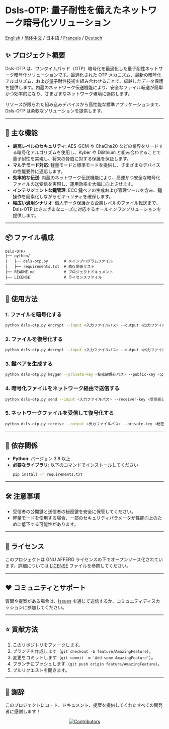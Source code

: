 # Dsls-OTP: 量子耐性を備えたネットワーク暗号化ソリューション

[English](README.md) / [简体中文](README_CN.md) / 日本語 / [Français](README_FR.md) / [Deutsch](README_DE.md)

## ✨ プロジェクト概要

Dsls-OTP は、ワンタイムパッド（OTP）暗号化を最適化した量子耐性ネットワーク暗号化ソリューションです。最適化された OTP メカニズム、最新の暗号化アルゴリズム、および量子耐性技術を組み合わせることで、卓越したデータ保護を提供します。内蔵のネットワーク伝送機能により、安全なファイル転送が簡単かつ効率的になり、さまざまなネットワーク環境に適応します。

リソースが限られた組み込みデバイスから高性能な標準アプリケーションまで、Dsls-OTP は柔軟なソリューションを提供します。

---

## 🚀 主な機能

- **最高レベルのセキュリティ**: AES-GCM や ChaCha20 などの業界をリードする暗号化アルゴリズムを使用し、Kyber や Dilithium と組み合わせることで量子耐性を実現し、将来の脅威に対する保護を保証します。
- **マルチモード対応**: 軽量モードと標準モードを提供し、さまざまなデバイスの性能要件に適応します。
- **効率的な伝送**: 内蔵のネットワーク伝送機能により、高速かつ安全な暗号化ファイルの送受信を実現し、運用効率を大幅に向上させます。
- **インテリジェントな鍵管理**: ECC 鍵ペアの生成および管理ツールを含み、鍵操作を簡素化しながらセキュリティを確保します。
- **幅広い適用シナリオ**: 個人データ保護から企業レベルのファイル転送まで、Dsls-OTP はさまざまなニーズに対応するオールインワンソリューションを提供します。

---

## 📦 ファイル構成

```
Dsls-OTP/
├── python/
│   ├── dsls-otp.py       # メインプログラムファイル
│   ├── requirements.txt  # 依存関係リスト
├── README.md             # プロジェクトドキュメント
├── LICENSE               # ライセンスファイル
```

---

## 📖 使用方法

### 1. ファイルを暗号化する
```bash
python dsls-otp.py encrypt --input <入力ファイルパス> --output <出力ファイルパス> --receiver-key <受信者公開鍵ファイルパス> [--lightweight]
```

### 2. ファイルを復号化する
```bash
python dsls-otp.py decrypt --input <入力ファイルパス> --output <出力ファイルパス> --private-key <秘密鍵ファイルパス> [--password <秘密鍵パスワード>]
```

### 3. 鍵ペアを生成する
```bash
python dsls-otp.py keygen --private-key <秘密鍵保存パス> --public-key <公開鍵保存パス> [--password <秘密鍵パスワード>]
```

### 4. 暗号化ファイルをネットワーク経由で送信する
```bash
python dsls-otp.py send --input <入力ファイルパス> --receiver-key <受信者公開鍵ファイルパス> --target <ターゲットIP:ポート> [--lightweight]
```

### 5. ネットワークファイルを受信して復号化する
```bash
python dsls-otp.py receive --output <出力ファイルパス> --private-key <秘密鍵ファイルパス> [--listen <リッスンアドレス:ポート>] [--password <秘密鍵パスワード>]
```

---

## 🔧 依存関係

- **Python**: バージョン 3.8 以上
- **必要なライブラリ**: 以下のコマンドでインストールしてください
  ```bash
  pip install -r requirements.txt
  ```

---

## 🛠️ 注意事項

- 受信者の公開鍵と送信者の秘密鍵を安全に保管してください。
- 軽量モードを使用する場合、一部のセキュリティパラメータが性能向上のために低下する可能性があります。

---

## 📜 ライセンス

このプロジェクトは GNU AFFERO ライセンスの下でオープンソース化されています。詳細については [LICENSE](LICENSE) ファイルを参照してください。

---

## ❤️ コミュニティとサポート

質問や提案がある場合は、[Issues](https://github.com/DslsDZC/Dsls-OTP/issues) を通じて送信するか、コミュニティディスカッションに参加してください。

---

## ⭐ 貢献方法

1. このリポジトリをフォークします。
2. ブランチを作成します（`git checkout -b feature/AmazingFeature`）。
3. 変更をコミットします（`git commit -m 'Add some AmazingFeature'`）。
4. ブランチにプッシュします（`git push origin feature/AmazingFeature`）。
5. プルリクエストを開きます。

---

## 🌟 謝辞

このプロジェクトにコード、ドキュメント、提案を提供してくれたすべての開発者に感謝します！

<p align="center">
  <a href="https://github.com/DslsDZC/Dsls-OTP/graphs/contributors">
    <img src="https://contrib.rocks/image?repo=DslsDZC/Dsls-OTP" alt="Contributors">
  </a>
</p>
